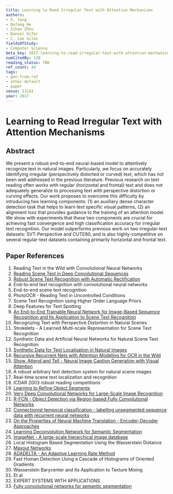 ```yaml
---
title: Learning to Read Irregular Text with Attention Mechanisms
authors:
- X. Yang
- Dafang He
- Zihan Zhou
- Daniel Kifer
- C. Lee Giles
fieldsOfStudy:
- Computer Science
meta_key: 2017-learning-to-read-irregular-text-with-attention-mechanisms
numCitedBy: 130
reading_status: TBD
ref_count: 44
tags:
- gen-from-ref
- other-default
- paper
venue: IJCAI
year: 2017
---
```


# Learning to Read Irregular Text with Attention Mechanisms

## Abstract

We present a robust end-to-end neural-based model to attentively recognize text in natural images. Particularly, we focus on accurately identifying irregular (perspectively distorted or curved) text, which has not been well addressed in the previous literature. Previous research on text reading often works with regular (horizontal and frontal) text and does not adequately generalize to processing text with perspective distortion or curving effects. Our work proposes to overcome this difficulty by introducing two learning components: (1) an auxiliary dense character detection task that helps to learn text specific visual patterns, (2) an alignment loss that provides guidance to the training of an attention model. We show with experiments that these two components are crucial for achieving fast convergence and high classification accuracy for irregular text recognition. Our model outperforms previous work on two irregular-text datasets: SVT-Perspective and CUTE80, and is also highly-competitive on several regular-text datasets containing primarily horizontal and frontal text.

## Paper References

1. Reading Text in the Wild with Convolutional Neural Networks
2. [Reading Scene Text in Deep Convolutional Sequences](2016-reading-scene-text-in-deep-convolutional-sequences)
3. [Robust Scene Text Recognition with Automatic Rectification](2016-robust-scene-text-recognition-with-automatic-rectification)
4. End-to-end text recognition with convolutional neural networks
5. End-to-end scene text recognition
6. PhotoOCR - Reading Text in Uncontrolled Conditions
7. Scene Text Recognition using Higher Order Language Priors
8. Deep Features for Text Spotting
9. [An End-to-End Trainable Neural Network for Image-Based Sequence Recognition and Its Application to Scene Text Recognition](2017-an-end-to-end-trainable-neural-network-for-image-based-sequence-recognition-and-its-application-to-scene-text-recognition)
10. Recognizing Text with Perspective Distortion in Natural Scenes
11. Strokelets - A Learned Multi-scale Representation for Scene Text Recognition
12. Synthetic Data and Artificial Neural Networks for Natural Scene Text Recognition
13. [Synthetic Data for Text Localisation in Natural Images](2016-synthetic-data-for-text-localisation-in-natural-images)
14. [Recursive Recurrent Nets with Attention Modeling for OCR in the Wild](2016-recursive-recurrent-nets-with-attention-modeling-for-ocr-in-the-wild)
15. [Show, Attend and Tell - Neural Image Caption Generation with Visual Attention](2015-show-attend-and-tell-neural-image-caption-generation-with-visual-attention)
16. A robust arbitrary text detection system for natural scene images
17. Real-time scene text localization and recognition
18. ICDAR 2003 robust reading competitions
19. [Learning to Refine Object Segments](2016-learning-to-refine-object-segments)
20. [Very Deep Convolutional Networks for Large-Scale Image Recognition](2014-vggnet.md)
21. [R-FCN - Object Detection via Region-based Fully Convolutional Networks](2016-r-fcn-object-detection-via-region-based-fully-convolutional-networks)
22. [Connectionist temporal classification - labelling unsegmented sequence data with recurrent neural networks](2006-connectionist-temporal-classification-labelling-unsegmented-sequence-data-with-recurrent-neural-networks)
23. [On the Properties of Neural Machine Translation - Encoder-Decoder Approaches](2014-on-the-properties-of-neural-machine-translation-encoder-decoder-approaches)
24. [Learning Deconvolution Network for Semantic Segmentation](2015-learning-deconvolution-network-for-semantic-segmentation)
25. [ImageNet - A large-scale hierarchical image database](2009-imagenet-a-large-scale-hierarchical-image-database)
26. Local Histogram Based Segmentation Using the Wasserstein Distance
27. [Maxout Networks](2013-maxout-networks)
28. [ADADELTA - An Adaptive Learning Rate Method](2012-adadelta-an-adaptive-learning-rate-method)
29. Fast Human Detection Using a Cascade of Histograms of Oriented Gradients
30. Wasserstein Barycenter and Its Application to Texture Mixing
31. Et al
32. EXPERT SYSTEMS WITH APPLICATIONS
33. [Fully convolutional networks for semantic segmentation](2015-fully-convolutional-networks-for-semantic-segmentation)
